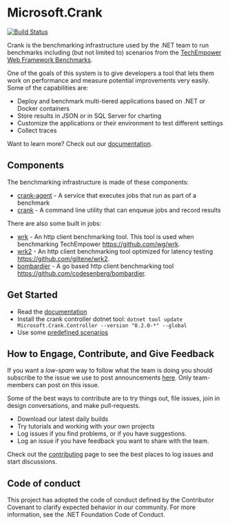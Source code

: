 # Microsoft.Crank

[![Build Status](https://dnceng.visualstudio.com/public/_apis/build/status/dotnet/crank/dotnet-crank-ci-public?branchName=main)](https://dnceng.visualstudio.com/public/_build/latest?definitionId=848&branchName=main)

Crank is the benchmarking infrastructure used by the .NET team to run benchmarks including (but not limited to) scenarios from the [TechEmpower Web Framework Benchmarks](https://www.techempower.com/benchmarks/).

One of the goals of this system is to give developers a tool that lets them work on performance and measure potential improvements very easily. Some of the capabilities are:

- Deploy and benchmark multi-tiered applications based on .NET or Docker containers
- Store results in JSON or in SQL Server for charting
- Customize the applications or their environment to test different settings 
- Collect traces

Want to learn more? Check out our [documentation](docs/README.md).

## Components

The benchmarking infrastructure is made of these components:
- [crank-agent](src/Microsoft.Crank.Agent) - A service that executes jobs that run as part of a benchmark
- [crank](src/Microsoft.Crank.Controller) - A command line utility that can enqueue jobs and record results

There are also some built in jobs:
- [wrk](src/Microsoft.Crank.Jobs.Wrk) - An http client benchmarking tool. This tool is used when benchmarking TechEmpower https://github.com/wg/wrk.
- [wrk2](src/Microsoft.Crank.Jobs.Wrk2) - An http client benchmarking tool optimized for latency testing https://github.com/giltene/wrk2.
- [bombardier](src/Microsoft.Crank.Jobs.Bombardier) - A go based http client benchmarking tool https://github.com/codesenberg/bombardier.

## Get Started

- Read the [documentation](docs)
- Install the crank controller dotnet tool: `dotnet tool update Microsoft.Crank.Controller --version "0.2.0-*" --global`
- Use some [predefined scenarios](https://github.com/aspnet/Benchmarks/tree/master/scenarios)

## How to Engage, Contribute, and Give Feedback

If you want a *low-spam* way to follow what the team is doing you should subscribe to the issue we use to post announcements [here](https://github.com/dotnet/crank/issues/27). Only team-members can post on this issue.

Some of the best ways to contribute are to try things out, file issues, join in design conversations, and make pull-requests.

- Download our latest daily builds
- Try tutorials and working with your own projects
- Log issues if you find problems, or if you have suggestions.
- Log an issue if you have feedback you want to share with the team.

Check out the [contributing](/CONTRIBUTING.md) page to see the best places to log issues and start discussions.

## Code of conduct

This project has adopted the code of conduct defined by the Contributor Covenant to clarify expected behavior in our community. For more information, see the .NET Foundation Code of Conduct.
